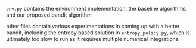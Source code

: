 `env.py` contains the environment implementation, the baseline algorithms, and our proposed bandit algorithm

other files contain various experimentations in coming up with a better bandit, including the entropy based solution in `entropy_policy.py`, which is ultimately too slow to run as it requires multiple numerical integrations.
